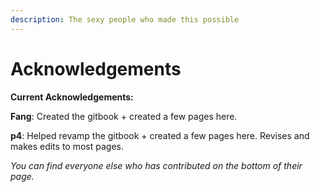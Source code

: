 ```yaml
---
description: The sexy people who made this possible
---
```


# Acknowledgements

**Current Acknowledgements:**

**Fang**: Created the gitbook + created a few pages here.

**p4**: Helped revamp the gitbook + created a few pages here. Revises and makes edits to most pages.

_You can find everyone else who has contributed on the bottom of their page._



